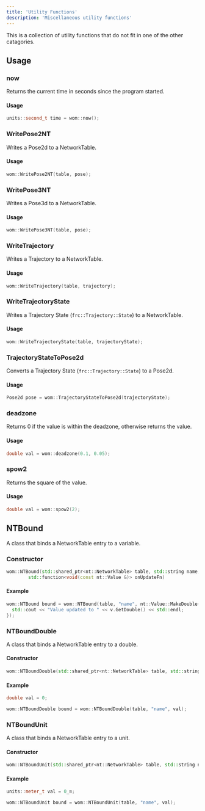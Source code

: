 ```yaml
---
title: 'Utility Functions'
description: 'Miscellaneous utility functions'
---
```


This is a collection of utility functions that do not fit in one of the other catagories.

## Usage

### now

Returns the current time in seconds since the program started.

#### Usage
    
```cpp
units::second_t time = wom::now();
```

### WritePose2NT

Writes a Pose2d to a NetworkTable.

#### Usage
```cpp
wom::WritePose2NT(table, pose);
```

### WritePose3NT

Writes a Pose3d to a NetworkTable.

#### Usage
```cpp
wom::WritePose3NT(table, pose);
```

### WriteTrajectory

Writes a Trajectory to a NetworkTable.

#### Usage
```cpp
wom::WriteTrajectory(table, trajectory);
```

### WriteTrajectoryState

Writes a Trajectory State (`frc::Trajectory::State`) to a NetworkTable.

#### Usage
```cpp
wom::WriteTrajectoryState(table, trajectoryState);
```

### TrajectoryStateToPose2d

Converts a Trajectory State (`frc::Trajectory::State`) to a Pose2d.

#### Usage
```cpp
Pose2d pose = wom::TrajectoryStateToPose2d(trajectoryState);
```

### deadzone

Returns 0 if the value is within the deadzone, otherwise returns the value.

#### Usage
```cpp
double val = wom::deadzone(0.1, 0.05);
```

### spow2

Returns the square of the value.

#### Usage
```cpp
double val = wom::spow2(2);
```

## NTBound

A class that binds a NetworkTable entry to a variable.

### Constructor

```cpp
wom::NTBound(std::shared_ptr<nt::NetworkTable> table, std::string name, const nt::Value &value,
        std::function<void(const nt::Value &)> onUpdateFn)
```

#### Example

```cpp
wom::NTBound bound = wom::NTBound(table, "name", nt::Value::MakeDouble(0), [](const nt::Value &v) {
  std::cout << "Value updated to " << v.GetDouble() << std::endl;
});
```

### NTBoundDouble

A class that binds a NetworkTable entry to a double.

#### Constructor

```cpp
wom::NTBoundDouble(std::shared_ptr<nt::NetworkTable> table, std::string name, double &val)
```

#### Example

```cpp
double val = 0;

wom::NTBoundDouble bound = wom::NTBoundDouble(table, "name", val);
```

### NTBoundUnit

A class that binds a NetworkTable entry to a unit.

#### Constructor

```cpp
wom::NTBoundUnit(std::shared_ptr<nt::NetworkTable> table, std::string name, units::unit_t<T> &val)
```

#### Example

```cpp
units::meter_t val = 0_m;

wom::NTBoundUnit bound = wom::NTBoundUnit(table, "name", val);
```